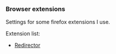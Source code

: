 ### Browser extensions

Settings for some firefox extensions I use.

Extension list:
- [Redirector](https://addons.mozilla.org/en-US/firefox/addon/redirector/)
